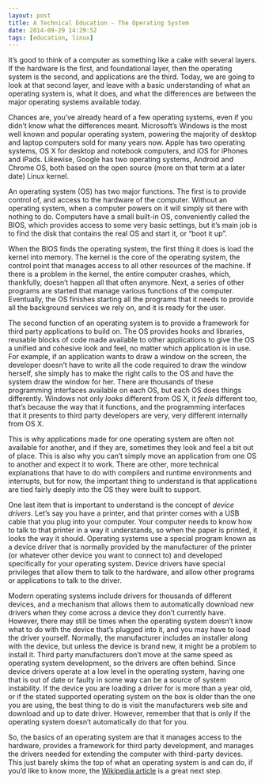 ```yaml
---
layout: post
title: A Technical Education - The Operating System
date: 2014-09-29 14:29:52
tags: [education, linux]
---
```


It’s good to think of a computer as something like a cake with several layers. If the hardware is the first, and foundational layer, then the operating system is the second, and applications are the third. Today, we are going to look at that second layer, and leave with a basic understanding of what an operating system is, what it does, and what the differences are between the major operating systems available today.

Chances are, you’ve already heard of a few operating systems, even if you didn’t know what the differences meant. Microsoft’s Windows is the most well known and popular operating system, powering the majority of desktop and laptop computers sold for many years now. Apple has two operating systems, OS X for desktop and notebook computers, and iOS for iPhones and iPads. Likewise, Google has two operating systems, Android and Chrome OS, both based on the open source (more on that term at a later date) Linux kernel. 

An operating system (OS) has two major functions. The first is to provide control of, and access to the hardware of the computer. Without an operating system, when a computer powers on it will simply sit there with nothing to do. Computers have a small built-in OS, conveniently called the BIOS, which provides access to some very basic settings, but it’s main job is to find the disk that contains the real OS and start it, or “boot it up”. 

When the BIOS finds the operating system, the first thing it does is load the kernel into memory. The kernel is the core of the operating system, the control point that manages access to all other resources of the machine. If there is a problem in the kernel, the entire computer crashes, which, thankfully, doesn’t happen all that often anymore. Next, a series of other programs are started that manage various functions of the computer. Eventually, the OS finishes starting all the programs that it needs to provide all the background services we rely on, and it is ready for the user. 

The second function of an operating system is to provide a framework for third party applications to build on. The OS provides hooks and libraries, reusable blocks of code made available to other applications to give the OS a unified and cohesive look and feel, no matter which application is in use. For example, if an application wants to draw a window on the screen, the developer doesn’t have to write all the code required to draw the window herself, she simply has to make the right calls to the OS and have the system draw the window for her. There are thousands of these programming interfaces available on each OS, but each OS does things differently. Windows not only *looks* different from OS X, it *feels* different too, that’s because the way that it functions, and the programming interfaces that it presents to third party developers are very, very different internally from OS X. 

This is why applications made for one operating system are often not available for another, and if they are, sometimes they look and feel a bit out of place. This is also why you can’t simply move an application from one OS to another and expect it to work. There are other, more technical explanations that have to do with compilers and runtime environments and interrupts, but for now, the important thing to understand is that applications are tied fairly deeply into the OS they were built to support. 

One last item that is important to understand is the concept of *device drivers*. Let’s say you have a printer, and that printer comes with a USB cable that you plug into your computer. Your computer needs to know how to talk to that printer in a way it understands, so when the paper is printed, it looks the way it should. Operating systems use a special program known as a device driver that is normally provided by the manufacturer of the printer (or whatever other device you want to connect to) and developed specifically for your operating system. Device drivers have special privileges that allow them to talk to the hardware, and allow other programs or applications to talk to the driver. 

Modern operating systems include drivers for thousands of different devices, and a mechanism that allows them to automatically download new drivers when they come across a device they don’t currently have. However, there may still be times when the operating system doesn’t know what to do with the device that’s plugged into it, and you may have to load the driver yourself. Normally, the manufacturer includes an installer along with the device, but unless the device is brand new, it might be a problem to install it. Third party manufacturers don’t move at the same speed as operating system development, so the drivers are often behind. Since device drivers operate at a low level in the operating system, having one that is out of date or faulty in some way can be a source of system instability. If the device you are loading a driver for is more than a year old, or if the stated supported operating system on the box is older than the one you are using, the best thing to do is visit the manufacturers web site and download and up to date driver. However, remember that that is only if the operating system doesn’t automatically do that for you.  

So, the basics of an operating system are that it manages access to the hardware, provides a framework for third party development, and manages the drivers needed for extending the computer with third-party devices. This just barely skims the top of what an operating system is and can do, if you’d like to know more, the [Wikipedia article][1] is a great next step.


[1]: http://en.wikipedia.org/wiki/Operating_system
